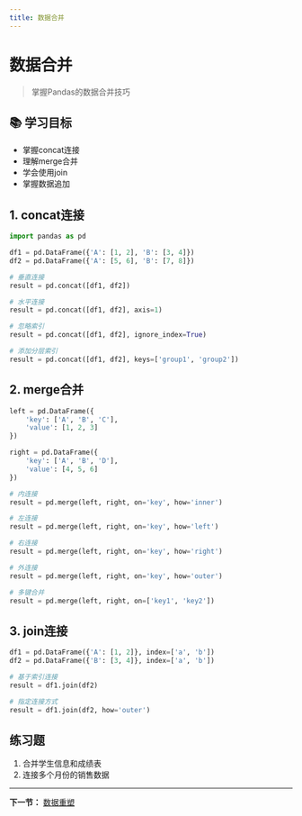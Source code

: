 ```yaml
---
title: 数据合并
---
```


# 数据合并

> 掌握Pandas的数据合并技巧

## 📚 学习目标

- 掌握concat连接
- 理解merge合并
- 学会使用join
- 掌握数据追加

## 1. concat连接

```python
import pandas as pd

df1 = pd.DataFrame({'A': [1, 2], 'B': [3, 4]})
df2 = pd.DataFrame({'A': [5, 6], 'B': [7, 8]})

# 垂直连接
result = pd.concat([df1, df2])

# 水平连接
result = pd.concat([df1, df2], axis=1)

# 忽略索引
result = pd.concat([df1, df2], ignore_index=True)

# 添加分层索引
result = pd.concat([df1, df2], keys=['group1', 'group2'])
```

## 2. merge合并

```python
left = pd.DataFrame({
    'key': ['A', 'B', 'C'],
    'value': [1, 2, 3]
})

right = pd.DataFrame({
    'key': ['A', 'B', 'D'],
    'value': [4, 5, 6]
})

# 内连接
result = pd.merge(left, right, on='key', how='inner')

# 左连接
result = pd.merge(left, right, on='key', how='left')

# 右连接
result = pd.merge(left, right, on='key', how='right')

# 外连接
result = pd.merge(left, right, on='key', how='outer')

# 多键合并
result = pd.merge(left, right, on=['key1', 'key2'])
```

## 3. join连接

```python
df1 = pd.DataFrame({'A': [1, 2]}, index=['a', 'b'])
df2 = pd.DataFrame({'B': [3, 4]}, index=['a', 'b'])

# 基于索引连接
result = df1.join(df2)

# 指定连接方式
result = df1.join(df2, how='outer')
```

## 练习题

1. 合并学生信息和成绩表
2. 连接多个月份的销售数据

---

**下一节：** [数据重塑](07-数据重塑.md)
